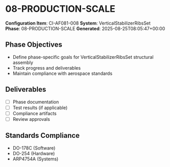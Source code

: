 # 08-PRODUCTION-SCALE

**Configuration Item**: CI-AF081-008
**System**: VerticalStabilizerRibsSet
**Phase**: 08-PRODUCTION-SCALE
**Generated**: 2025-08-25T08:05:47+00:00

## Phase Objectives
- Define phase-specific goals for VerticalStabilizerRibsSet structural assembly
- Track progress and deliverables
- Maintain compliance with aerospace standards

## Deliverables
- [ ] Phase documentation
- [ ] Test results (if applicable)
- [ ] Compliance artifacts
- [ ] Review approvals

## Standards Compliance
- DO-178C (Software)
- DO-254 (Hardware)
- ARP4754A (Systems)

